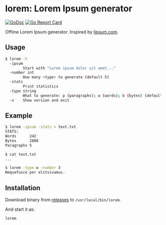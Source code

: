 # lorem: Lorem Ipsum generator

[![GoDoc](https://godoc.org/github.com/skibish/lorem?status.svg)](https://godoc.org/github.com/skibish/lorem)
[![Go Report Card](https://goreportcard.com/badge/github.com/skibish/lorem)](https://goreportcard.com/report/github.com/skibish/lorem)

Offline Lorem Ipsum generator.
Inspired by [lipsum.com](https://www.lipsum.com).

## Usage

```bash
$ lorem -h
  -ipsum
        Start with "Lorem ipsum dolor sit amet..."
  -number int
        How many <type> to generate (default 5)
  -stats
        Print statistics
  -type string
        What to generate: p (paragraphs); w (words); b (bytes) (default "p")
  -v    Show version and exit
```

## Example

```bash
$ lorem -ipsum -stats > text.txt
STATS:
Words      242
Bytes      2808
Paragraphs 5

$ cat text.txt
...

$ lorem -type w -number 3
Nequefusce per elitvivamus.
```

## Installation

Download binary from [releases](https://github.com/skibish/lorem/releases) to `/usr/local/bin/lorem`.

And start it as:

```bash
lorem
```
